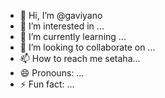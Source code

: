 - 👋 Hi, I’m @gaviyano
- 👀 I’m interested in ...
- 🌱 I’m currently learning ...
- 💞️ I’m looking to collaborate on ...
- 📫 How to reach me setaha...
- 😄 Pronouns: ...
- ⚡ Fun fact: ...

<!---
gaviyano/gaviyano is a ✨ special ✨ repository because its `README.md` (this file) appears on your GitHub profile.
You can click the Preview link to take a look at your changes.
--->
